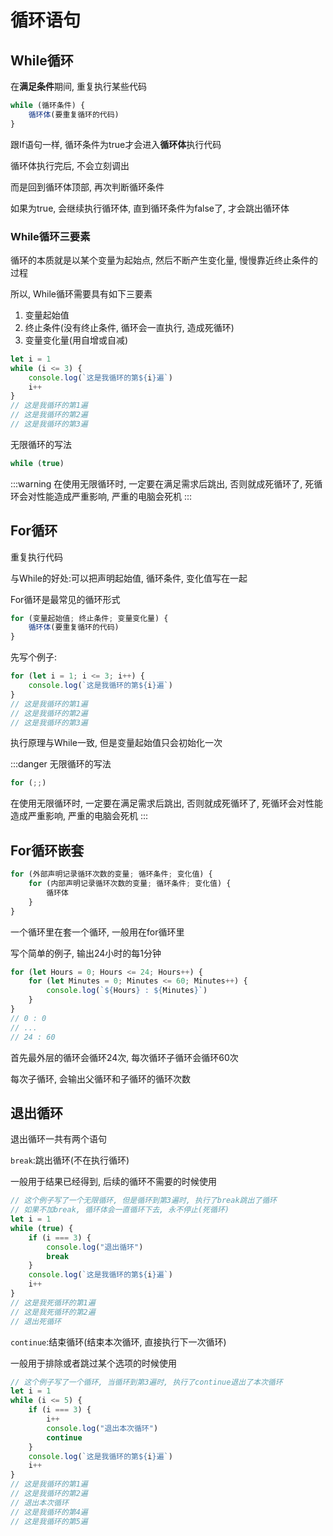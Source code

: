 # 循环语句

## While循环

在**满足条件**期间, 重复执行某些代码

```js
while (循环条件) {
    循环体(要重复循环的代码)
}
```

跟If语句一样, 循环条件为true才会进入**循环体**执行代码

循环体执行完后, 不会立刻调出

而是回到循环体顶部, 再次判断循环条件

如果为true, 会继续执行循环体, 直到循环条件为false了, 才会跳出循环体

### While循环三要素

循环的本质就是以某个变量为起始点, 然后不断产生变化量, 慢慢靠近终止条件的过程

所以, While循环需要具有如下三要素

1. 变量起始值
2. 终止条件(没有终止条件, 循环会一直执行, 造成死循环)
3. 变量变化量(用自增或自减)

```js
let i = 1
while (i <= 3) {
    console.log(`这是我循环的第${i}遍`)
    i++
}
// 这是我循环的第1遍
// 这是我循环的第2遍
// 这是我循环的第3遍
```

无限循环的写法

```js
while (true)
```

:::warning
在使用无限循环时, 一定要在满足需求后跳出, 否则就成死循环了, 死循环会对性能造成严重影响, 严重的电脑会死机
:::

## For循环

重复执行代码

与While的好处:可以把声明起始值, 循环条件, 变化值写在一起

For循环是最常见的循环形式

```js
for (变量起始值; 终止条件; 变量变化量) {
    循环体(要重复循环的代码)
}
```

先写个例子:

```js
for (let i = 1; i <= 3; i++) {
    console.log(`这是我循环的第${i}遍`)
}
// 这是我循环的第1遍
// 这是我循环的第2遍
// 这是我循环的第3遍
```

执行原理与While一致, 但是变量起始值只会初始化一次

:::danger
无限循环的写法

```js
for (;;)
```

在使用无限循环时, 一定要在满足需求后跳出, 否则就成死循环了, 死循环会对性能造成严重影响, 严重的电脑会死机
:::

## For循环嵌套

```js
for (外部声明记录循环次数的变量; 循环条件; 变化值) {
    for (内部声明记录循环次数的变量; 循环条件; 变化值) {
        循环体
    }
}
```

一个循环里在套一个循环, 一般用在for循环里

写个简单的例子, 输出24小时的每1分钟

```js
for (let Hours = 0; Hours <= 24; Hours++) {
    for (let Minutes = 0; Minutes <= 60; Minutes++) {
        console.log(`${Hours} : ${Minutes}`)
    }
}
// 0 : 0
// ...
// 24 : 60
```

首先最外层的循环会循环24次, 每次循环子循环会循环60次

每次子循环, 会输出父循环和子循环的循环次数

## 退出循环

退出循环一共有两个语句

`break`:跳出循环(不在执行循环)

一般用于结果已经得到, 后续的循环不需要的时候使用

```js
// 这个例子写了一个无限循环, 但是循环到第3遍时, 执行了break跳出了循环
// 如果不加break, 循环体会一直循环下去, 永不停止(死循环)
let i = 1
while (true) {
    if (i === 3) {
        console.log("退出循环")
        break
    }
    console.log(`这是我循环的第${i}遍`)
    i++
}
// 这是我死循环的第1遍
// 这是我死循环的第2遍
// 退出死循环
```

`continue`:结束循环(结束本次循环, 直接执行下一次循环)

一般用于排除或者跳过某个选项的时候使用

```js
// 这个例子写了一个循环, 当循环到第3遍时, 执行了continue退出了本次循环
let i = 1
while (i <= 5) {
    if (i === 3) {
        i++
        console.log("退出本次循环")
        continue
    }
    console.log(`这是我循环的第${i}遍`)
    i++
}
// 这是我循环的第1遍
// 这是我循环的第2遍
// 退出本次循环
// 这是我循环的第4遍
// 这是我循环的第5遍
```
